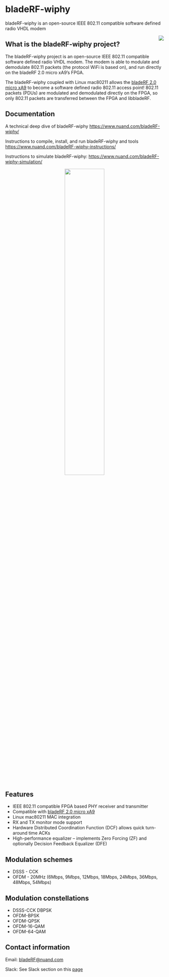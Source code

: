 # bladeRF-wiphy

bladeRF-wiphy is an open-source IEEE 802.11 compatible software defined radio VHDL modem

<img align="right" src="https://nuand.com/bladeRF-wiphy-birb.png">

## What is the bladeRF-wiphy project?
The bladeRF-wiphy project is an open-source IEEE 802.11 compatible software defined radio VHDL modem. The modem is able to modulate and demodulate 802.11 packets (the protocol WiFi is based on), and run directly on the bladeRF 2.0 micro xA9’s FPGA.

The bladeRF-wiphy coupled with Linux mac80211 allows the [bladeRF 2.0 micro xA9](https://www.nuand.com/product/bladerf-xA9/) to become a software defined radio 802.11 access point! 802.11 packets (PDUs) are modulated and demodulated directly on the FPGA, so only 802.11 packets are transferred between the FPGA and libbladeRF.

## Documentation
A technical deep dive of bladeRF-wiphy https://www.nuand.com/bladeRF-wiphy/

Instructions to compile, install, and run bladeRF-wiphy and tools https://www.nuand.com/bladeRF-wiphy-instructions/

Instructions to simulate bladeRF-wiphy: https://www.nuand.com/bladeRF-wiphy-simulation/

<p align="center">
<img width="50%" height="50%" src="https://www.nuand.com/wp-content/uploads/2021/01/bw-block-diagram.png">
</p>

## Features
 - IEEE 802.11 compatible FPGA based PHY receiver and transmitter
 - Compatible with [bladeRF 2.0 micro xA9](https://www.nuand.com/product/bladerf-xA9/)
 - Linux mac80211 MAC integration
 - RX and TX monitor mode support
 - Hardware Distributed Coordination Function (DCF) allows quick turn-around time ACKs
 - High-performance equalizer – implements Zero Forcing (ZF) and optionally Decision Feedback Equalizer (DFE)

## Modulation schemes
 - DSSS - CCK
 - OFDM - 20MHz (6Mbps, 9Mbps, 12Mbps, 18Mbps, 24Mbps, 36Mbps, 48Mbps, 54Mbps)

## Modulation constellations
 - DSSS-CCK DBPSK
 - OFDM-BPSK
 - OFDM-QPSK
 - OFDM-16-QAM
 - OFDM-64-QAM

## Contact information
Email: bladeRF@nuand.com

Slack: See Slack section on this [page](https://www.nuand.com/support/)
